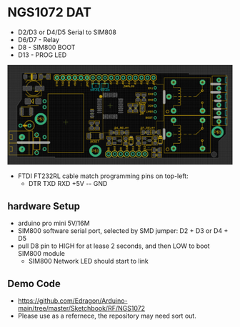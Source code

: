 
# NGS1072 DAT

- D2/D3 or D4/D5 Serial to SIM808
- D6/D7 - Relay
- D8 - SIM800 BOOT
- D13 - PROG LED

![](15-18-22-29-03-2023.png)

- FTDI FT232RL cable match programming pins on top-left: 
  - DTR TXD RXD +5V -- GND

## hardware Setup
- arduino pro mini 5V/16M
- SIM800 software serial port, selected by SMD jumper: D2 + D3 or D4 + D5 
- pull D8 pin to HIGH for at lease 2 seconds, and then LOW to boot SIM800 module 
    - SIM800 Network LED should start to link

## Demo Code 

- https://github.com/Edragon/Arduino-main/tree/master/Sketchbook/RF/NGS1072
- Please use as a refernece, the repository may need sort out.
